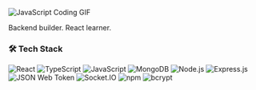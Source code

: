 
![JavaScript Coding GIF](https://media.giphy.com/media/Lny6Rw04nsOOc/giphy.gif)



Backend builder.
React learner.


### 🛠️ Tech Stack

![React](https://img.shields.io/badge/React-61DAFB?style=flat&logo=react&logoColor=black)
![TypeScript](https://img.shields.io/badge/TypeScript-007ACC?style=flat&logo=typescript&logoColor=white)
![JavaScript](https://img.shields.io/badge/JavaScript-F7DF1E?style=flat&logo=javascript&logoColor=black)
![MongoDB](https://img.shields.io/badge/MongoDB-47A248?style=flat&logo=mongodb&logoColor=white)
![Node.js](https://img.shields.io/badge/Node.js-339933?style=flat&logo=node.js&logoColor=white)
![Express.js](https://img.shields.io/badge/Express.js-000000?style=flat&logo=express&logoColor=white)
![JSON Web Token](https://img.shields.io/badge/JWT-black?style=flat&logo=json-web-tokens)
![Socket.IO](https://img.shields.io/badge/Socket.IO-010101?style=flat&logo=socket.io&logoColor=white)
![npm](https://img.shields.io/badge/npm-CB3837?style=flat&logo=npm&logoColor=white)
![bcrypt](https://img.shields.io/badge/bcrypt-9F3F00?style=flat&logo=openssl&logoColor=white)
